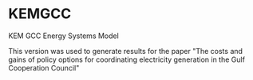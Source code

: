 # KEMGCC
KEM GCC Energy Systems Model

This version was used to generate results for the paper "The costs and gains of policy options for coordinating electricity generation in the Gulf Cooperation Council"
